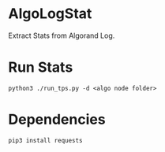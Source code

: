 # AlgoLogStat
Extract Stats from Algorand Log.

Run Stats
=========
`python3 ./run_tps.py -d <algo node folder>`

Dependencies
============
`pip3 install requests`
